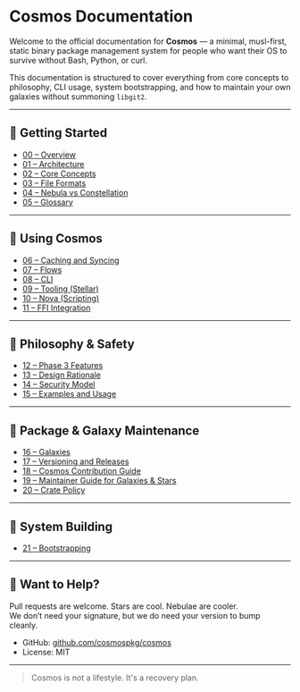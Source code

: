 # Cosmos Documentation

Welcome to the official documentation for **Cosmos** — a minimal, musl-first, static binary package management system for people who want their OS to survive without Bash, Python, or curl.

This documentation is structured to cover everything from core concepts to philosophy, CLI usage, system bootstrapping, and how to maintain your own galaxies without summoning `libgit2`.

---

## 🧭 Getting Started

- [00 – Overview](./00-Overview.md)
- [01 – Architecture](./01-Architecture.md)
- [02 – Core Concepts](./02-Core-Concepts.md)
- [03 – File Formats](./03-File-Formats.md)
- [04 – Nebula vs Constellation](./04-Nebula-vs-Constellation.md)
- [05 – Glossary](./05-Glossary.md)

---

## 🔧 Using Cosmos

- [06 – Caching and Syncing](./06-Caching-and-Syncing.md)
- [07 – Flows](./07-Flows.md)
- [08 – CLI](./08-CLI.md)
- [09 – Tooling (Stellar)](./09-Tooling.md)
- [10 – Nova (Scripting)](./10-Nova.md)
- [11 – FFI Integration](./11-FFI.md)

---

## 💭 Philosophy & Safety

- [12 – Phase 3 Features](./12-Phase-3.md)
- [13 – Design Rationale](./13-Design-Rationale.md)
- [14 – Security Model](./14-Security.md)
- [15 – Examples and Usage](./15-Examples.md)

---

## 🌌 Package & Galaxy Maintenance

- [16 – Galaxies](./16-Galaxies.md)
- [17 – Versioning and Releases](./17-Versioning.md)
- [18 – Cosmos Contribution Guide](./18-Cosmos-Contribution.md)
- [19 – Maintainer Guide for Galaxies & Stars](./19-Contribution-Guide-for-Maintainers.md)
- [20 – Crate Policy](./20-Crate-Policy.md)

---

## 🧱 System Building

- [21 – Bootstrapping](./21-Bootstrapping.md)

---

## 💾 Want to Help?

Pull requests are welcome. Stars are cool. Nebulae are cooler.  
We don’t need your signature, but we do need your version to bump cleanly.

- GitHub: [github.com/cosmospkg/cosmos](https://github.com/cosmospkg/cosmos)
- License: MIT

---

> Cosmos is not a lifestyle. It's a recovery plan.
